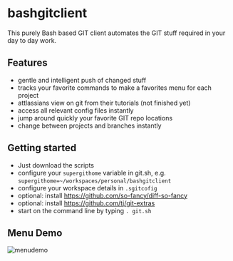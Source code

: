 # bashgitclient

This purely Bash based GIT client automates the GIT stuff required in your day to day work.

## Features

* gentle and intelligent push of changed stuff
* tracks your favorite commands to make a favorites menu for each project
* attlassians view on git from their tutorials (not finished yet)
* access all relevant config files instantly
* jump around quickly your favorite GIT repo locations
* change between projects and branches instantly

## Getting started

- Just download the scripts
- configure your `supergithome` variable in git.sh, e.g. `supergithome=~/workspaces/personal/bashgitclient`
- configure your workspace details in `.sgitcofig`
- optional: install https://github.com/so-fancy/diff-so-fancy
- optional: install https://github.com/tj/git-extras
- start on the command line by typing `. git.sh`

## Menu Demo

![menudemo](https://user-images.githubusercontent.com/876604/50402436-f47f8f00-0796-11e9-8226-f27bad266791.png)

